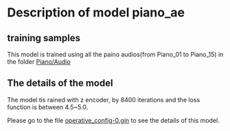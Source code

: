 # Description of model piano_ae

## training samples

This model is trained using all the paino audios(from Piano_01 to Piano_15) in the folder [Piano/Audio](https://github.com/XinjianOUYANG/Pole_Projet_DDSP/tree/main/Datasets/Piano/Audio)

## The details of the model

The model tis rained with z encoder, by 8400 iterations and the loss function is between 4.5~5.0. 

Please go to the file [operative_config-0.gin](https://github.com/XinjianOUYANG/Pole_Projet_DDSP/blob/main/Pretrained_Models_for_T2/piano_ae/operative_config-0.gin) to see the details of this model.
